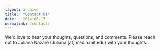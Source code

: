 ```yaml
---
layout: archive
title:  "Contact Us"
date:   2014-06-17
permalink: /contact/
---
```


We'd love to hear your thoughts, questions, and comments. Please reach out to Juliana Nazaré (Juliana [at] media.mit.edu) with your thoughts.

